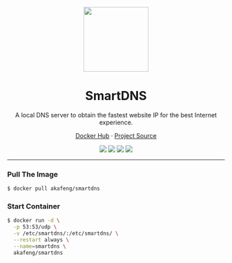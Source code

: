 <p align="center">
    <img src="https://raw.githubusercontent.com/pymumu/smartdns/master/doc/smartdns.png" width="150" />
</p>

<h1 align="center">SmartDNS</h1>

<p align="center">A local DNS server to obtain the fastest website IP for the best Internet experience.</p>

<p align="center">
    <a href="https://hub.docker.com/r/akafeng/smartdns">Docker Hub</a> ·
    <a href="https://github.com/pymumu/smartdns">Project Source</a>
</p>

<p align="center">
    <img src="https://img.shields.io/docker/v/akafeng/smartdns?sort=semver" />
    <img src="https://img.shields.io/docker/pulls/akafeng/smartdns" />
    <img src="https://img.shields.io/microbadger/layers/akafeng/smartdns" />
    <img src="https://img.shields.io/docker/image-size/akafeng/smartdns??sort=semver" />
</p>

---

### Pull The Image

```bash
$ docker pull akafeng/smartdns
```

### Start Container

```bash
$ docker run -d \
  -p 53:53/udp \
  -v /etc/smartdns/:/etc/smartdns/ \
  --restart always \
  --name=smartdns \
  akafeng/smartdns
```
